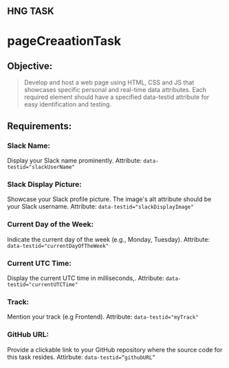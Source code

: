 ## HNG TASK
# pageCreaationTask 

## Objective: 
> Develop and host a web page using HTML, CSS and JS that showcases specific personal and real-time data attributes. Each required element should have a specified data-testid attribute for easy identification and testing.
## Requirements:
### Slack Name:
Display your Slack name prominently.
Attribute: `data-testid="slackUserName"`
### Slack Display Picture:
Showcase your Slack profile picture.
The image's alt attribute should be your Slack username.
Attribute: `data-testid="slackDisplayImage"`
### Current Day of the Week:
Indicate the current day of the week (e.g., Monday, Tuesday).
Attribute: `data-testid="currentDayOfTheWeek"`
### Current UTC Time:
Display the current UTC time in milliseconds,.
Attribute: `data-testid="currentUTCTime"`
### Track:
Mention your track (e.g Frontend).
Attribute: `data-testid="myTrack"`
### GitHub URL:
Provide a clickable link to your GitHub repository where the source code for this task resides.
Attirbute: `data-testid=“githubURL”`
